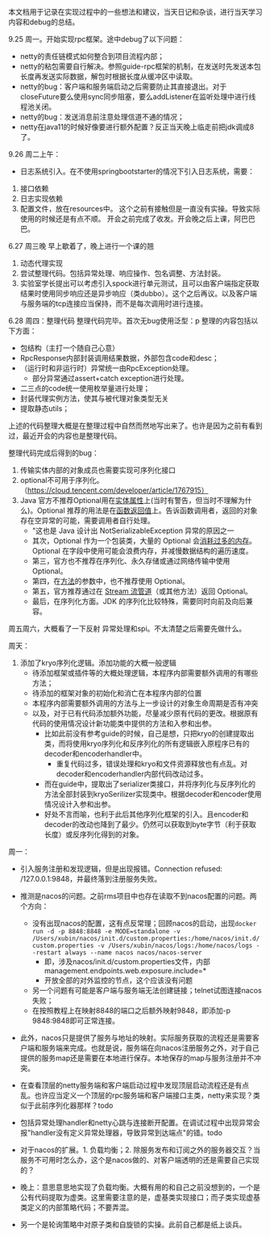 本文档用于记录在实现过程中的一些想法和建议，当天日记和杂谈，进行当天学习内容和debug的总结。

9.25 周一。开始实现rpc框架。途中debug了以下问题：
- netty的责任链模式如何整合到项目流程内部；
- netty的粘包需要自行解决。参照guide-rpc框架的机制，在发送时先发送本包长度再发送实际数据，解包时根据长度从缓冲区中读取。
- netty的bug：客户端和服务端启动之后需要防止其直接退出。对于closeFuture要么使用sync同步阻塞，要么addListener在监听处理中进行线程池关闭。
- netty的bug：发送消息前注意处理信道不通的情况；
- netty在java11的时候好像要进行额外配置？反正当天晚上临走前把jdk调成8了。

9.26 周二上午：
- 日志系统引入。在不使用springbootstarter的情况下引入日志系统，需要：
1. 接口依赖
2. 日志实现依赖
3. 配置文件，放在resources中。
这个之前有接触但是一直没有实操。导致实际使用的时候还是有点不顺。
开会之前完成了收发。开会晚之后上课，阿巴巴巴。

6.27 周三晚
早上歇着了，晚上进行一个课的翘
1. 动态代理实现
2. 尝试整理代码。包括异常处理、响应操作、包名调整、方法封装。
3. 实验室学长提出可以考虑引入spock进行单元测试，且可以由客户端指定获取结果时使用同步响应还是异步响应（类dubbo）。这个之后再议。以及客户端与服务端的tcp连接应当保持，而不是每次调用时进行连接。


6.28 周四：整理代码
整理代码完毕。首次无bug使用泛型：p   整理的内容包括以下方面：
- 包结构（主打一个随自己心意）
- RpcResponse内部封装调用结果数据，外部包含code和desc；
- （运行时和非运行时）异常统一由RpcException处理。
  - 部分异常通过assert+catch exception进行处理。
- 二三点的code统一使用枚举量进行处理；
- 封装代理实例方法，使其与被代理对象类型无关
- 提取静态utils；

上述的代码整理大概是在整理过程中自然而然地写出来了。也许是因为之前有看到过，最近开会的内容也是整理代码。

整理代码完成后得到的bug：
1. 传输实体内部的对象成员也需要实现可序列化接口
2. optional不可用于序列化。（https://cloud.tencent.com/developer/article/1767915）
3. Java 官方不推荐Optional用在<u>实体属性</u>上(当时有警告，但当时不理解为什么)。Optional 推荐的用法是在<u>函数返回值</u>上。告诉函数调用者，返回的对象存在空异常的可能，需要调用者自行处理。
    - "这也是 Java 设计出 NotSerializableException 异常的原因之一
    - 其次，Optional 作为一个包装类，大量的 Optional 会<u>消耗过多的内存</u>。Optional 在字段中使用可能会浪费内存，并减慢数据结构的遍历速度。 
    - 第三，官方也不推荐在序列化、永久存储或通过网络传输中使用 Optional。 
    - 第四，在<u>方法</u>的参数中，也不推荐使用 Optional。
    - 第五，官方推荐通过在 <u>Stream 流管道</u>（或其他方法）返回 Optional。
    - 最后，在序列化方面。JDK 的序列化比较特殊，需要同时向前及向后兼容。

周五周六，大概看了一下反射 异常处理和spi。不太清楚之后需要先做什么。

周天：
1. 添加了kryo序列化逻辑。添加功能的大概一般逻辑
   - 待添加框架或插件等的大概处理逻辑，本程序内部需要额外调用的有哪些方法；
   - 待添加的框架对象的初始化和消亡在本程序内部的位置
   - 本程序内部需要额外调用的方法与上一步设计的对象生命周期是否有冲突
   - 以及，对于已有代码添加额外功能，尽量减少原有代码的更改。根据原有代码的使用情况设计新功能类中提供的方法和入参和出参。
     - 比如此前没有参考guide的时候，自己是想，只把kryo的创建提取出类，而将使用kryo序列化和反序列化的所有逻辑嵌入原程序已有的decoder和encoderhandler中。
       - 重复代码过多，错误处理和kryo和文件资源释放也有点乱。对decoder和encoderhandler内部代码改动过多。
     - 而在guide中，提取出了serializer类接口，并将序列化与反序列化的方法全部封装到kryoSerilizer实现类中。根据decoder和encoder使用情况设计入参和出参。
     - 好处不言而喻，也利于此后其他序列化框架的引入。且encoder和decoder的改动也降到了最少。仍然可以获取到byte字节（利于获取长度）或反序列化得到的对象。

周一：
- 引入服务注册和发现逻辑，但是出现报错。Connection refused: /127.0.0.1:9848，并最终落到注册服务失败。
- 推测是nacos的问题。之前rms项目中也存在读取不到nacos配置的问题。两个方向：
  - 没有出现nacos的配置，这有点反常理；回顾nacos的启动，出现`docker run -d -p 8848:8848 -e MODE=standalone -v /Users/xubin/nacos/init.d/custom.properties:/home/nacos/init.d/custom.properties -v /Users/xubin/nacos/logs:/home/nacos/logs --restart always --name nacos nacos/nacos-server`
    - 即，涉及nacos/init.d/custom.properties文件，内部management.endpoints.web.exposure.include=*
    - 开放全部的对外监控的节点，这个应该没有问题
  - 另一个问题有可能是客户端与服务端无法创建链接；telnet试图连接nacos失败；
  - 在按照教程上在映射8848的端口之后额外映射9848，即添加-p 9848:9848即可正常连接。
- 此外，nacos只是提供了服务与地址的映射。实际服务获取的流程还是需要客户端和服务端来完成。也就是说，服务端在向nacos注册服务之外，对于自己提供的服务map还是需要在本地进行保存。本地保存的map与服务注册并不冲突。

- 在查看顶层的netty服务端和客户端启动过程中发现顶层启动流程还是有点乱。也许应当定义一个顶层的rpc服务端和客户端接口主类，netty来实现？类似于此前序列化器那样？todo 
- 包括异常处理handler和netty心跳与连接断开配置。在调试过程中出现异常会报"handler没有定义异常处理器，导致异常到达端点"的错。todo
- 对于nacos的扩展。1. 负载均衡；2. 除服务发布和订阅之外的服务器交互？当服务不可用时怎么办，这个是nacos做的、对客户端透明的还是需要自己实现的？

- 晚上：意思意思地实现了负载均衡。大概有用的和自己之前没想到的，一个是公有代码提取为虚类。这里需要注意的是，虚基类实现接口；而子类实现虚基类定义的内部策略代码；不要弄混。
- 另一个是轮询策略中对原子类和自旋锁的实操。此前自己都是纸上谈兵。